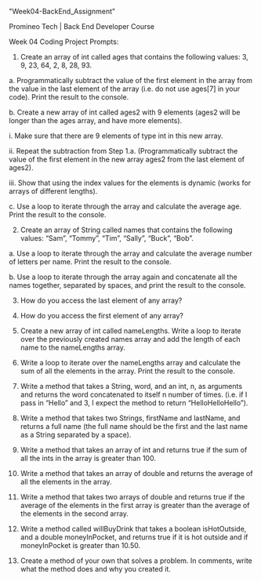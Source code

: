 "Week04-BackEnd_Assignment" 

Promineo Tech | Back End Developer Course

Week 04 Coding Project Prompts:

1. Create an array of int called ages that contains the following values: 3, 9, 23, 64, 2, 8, 28, 93.

a. Programmatically subtract the value of the first element in the array from the value in the last element of the array (i.e. do not use ages[7] in your code). Print the result to the console.  

b. Create a new array of int called ages2 with 9 elements (ages2 will be longer than the ages array, and have more elements).  

i. Make sure that there are 9 elements of type int in this new array.  

ii. Repeat the subtraction from Step 1.a. (Programmatically subtract the value of the first element in the new array ages2 from the last element of ages2). 

iii. Show that using the index values for the elements is dynamic (works for arrays of different lengths).

c. Use a loop to iterate through the array and calculate the average age. Print the result to the console.

2. Create an array of String called names that contains the following values: “Sam”, “Tommy”, “Tim”, “Sally”, “Buck”, “Bob”.

a. Use a loop to iterate through the array and calculate the average number of letters per name. Print the result to the console.

b. Use a loop to iterate through the array again and concatenate all the names together, separated by spaces, and print the result to the console.

3. How do you access the last element of any array?

4. How do you access the first element of any array?

5. Create a new array of int called nameLengths. Write a loop to iterate over the previously created names array and add the length of each name to the nameLengths array.

6. Write a loop to iterate over the nameLengths array and calculate the sum of all the elements in the array. Print the result to the console.

7. Write a method that takes a String, word, and an int, n, as arguments and returns the word concatenated to itself n number of times. (i.e. if I pass in “Hello” and 3, I expect the method to return “HelloHelloHello”).

8. Write a method that takes two Strings, firstName and lastName, and returns a full name (the full name should be the first and the last name as a String separated by a space).

9. Write a method that takes an array of int and returns true if the sum of all the ints in the array is greater than 100.

10. Write a method that takes an array of double and returns the average of all the elements in the array.

11. Write a method that takes two arrays of double and returns true if the average of the elements in the first array is greater than the average of the elements in the second array.

12. Write a method called willBuyDrink that takes a boolean isHotOutside, and a double moneyInPocket, and returns true if it is hot outside and if moneyInPocket is greater than 10.50.

13. Create a method of your own that solves a problem. In comments, write what the method does and why you created it.